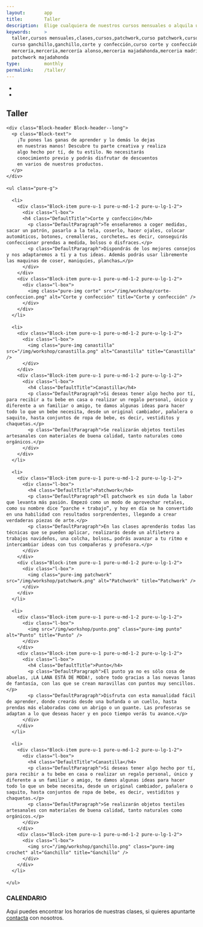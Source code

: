 ```yaml
---
layout:       app
title:        Taller
description:  Elige cualquiera de nuestros cursos mensuales o alquila una máquina de coser por tu cuenta
keywords:     >
  taller,cursos mensuales,clases,cursos,patchwork,curso patchwork,curso punto,punto,
  curso ganchillo,ganchillo,corte y confección,curso corte y confección,
  mercería,merceria,mercería alonso,merceria majadahonda,merceria madrid,
  patchwork majadahonda
type:         monthly
permalink:    /taller/
---
```


<div class="ContentHeader flicker-example js-slider" data-dot-navigation="true" data-block-text="false" data-auto-flick-delay="6" data-flick-position="1">
  <ul>
    <li data-background="/img/home/slider/shop1.jpg"></li>
    <li data-background="/img/home/slider/shop2.jpg"></li>
  </ul>
  <h2 class="ContentHeader-title PageTitle">Taller</h2>
</div>

<div class="Block">
  <div class="u-inner">
  
    <div class="Block-header Block-header--long">
      <p class="Block-text">
        ¡Tu pones las ganas de aprender y lo demás lo dejas
        en nuestras manos! Descubre tu parte creativa y realiza
        algo hecho por tí, de tu estilo. No necesitarás
        conocimiento previo y podrás disfrutar de descuentos
        en varios de nuestros productos.
      </p>
    </div>

    <ul class="pure-g">

      <li>
        <div class="Block-item pure-u-1 pure-u-md-1-2 pure-u-lg-1-2">
          <div class="l-box">
          <h4 class="DefaultTitle">Corte y confección</h4>
            <p class="DefaultParagraph">Te enseñaremos a coger medidas, sacar un patrón, pasarlo a la tela, coserlo, hacer ojales, colocar automáticos, botones, cremalleras, corchetes… es decir, conseguirás confeccionar prendas a medida, bolsos o disfraces.</p>
            <p class="DefaultParagraph">Dispondrás de los mejores consejos y nos adaptaremos a tí y a tus ideas. Además podrás usar libremente las maquinas de coser, maniquíes, planchas…</p>
          </div>
        </div>
        <div class="Block-item pure-u-1 pure-u-md-1-2 pure-u-lg-1-2">
          <div class="l-box">
            <img class="pure-img corte" src="/img/workshop/corte-confeccion.png" alt="Corte y confección" title="Corte y confección" />
          </div>
        </div>
      </li>

      <li>
        <div class="Block-item pure-u-1 pure-u-md-1-2 pure-u-lg-1-2">
          <div class="l-box">
            <img class="pure-img canastilla" src="/img/workshop/canastilla.png" alt="Canastilla" title="Canastilla" />
          </div>
        </div>
        <div class="Block-item pure-u-1 pure-u-md-1-2 pure-u-lg-1-2">
          <div class="l-box">
            <h4 class="DefaultTitle">Canastilla</h4>
            <p class="DefaultParagraph">Si deseas tener algo hecho por tí, para recibir a tu bebe en casa o realizar un regalo personal, único y diferente a un familiar o amigo, te damos algunas ideas para hacer todo lo que un bebe necesita, desde un original cambiador, pañalera o saquito, hasta conjuntos de ropa de bebe, es decir, vestiditos y chaquetas.</p>
            <p class="DefaultParagraph">Se realizarán objetos textiles artesanales con materiales de buena calidad, tanto naturales como orgánicos.</p>
          </div>
        </div>
      </li>

      <li>
        <div class="Block-item pure-u-1 pure-u-md-1-2 pure-u-lg-1-2">
          <div class="l-box">
            <h4 class="DefaultTitle">Patchwork</h4>
            <p class="DefaultParagraph">El patchwork es sin duda la labor que levanta más pasión. Empezó como un modo de aprovechar retales, como su nombre dice “parche + trabajo”, y hoy en día se ha convertido en una habilidad con resultados sorprendentes, llegando a crear verdaderas piezas de arte.</p>
            <p class="DefaultParagraph">En las clases aprenderás todas las técnicas que se pueden aplicar, realizarás desde un alfiletero a trabajos navideños, una colcha, bolsos… podrás avanzar a tu ritmo e intercambiar ideas con tus compañeras y profesora.</p>
          </div>
        </div>
        <div class="Block-item pure-u-1 pure-u-md-1-2 pure-u-lg-1-2">
          <div class="l-box">
            <img class="pure-img patchwork" src="/img/workshop/patchwork.png" alt="Patchwork" title="Patchwork" />
          </div>
        </div>
      </li>

      <li>
        <div class="Block-item pure-u-1 pure-u-md-1-2 pure-u-lg-1-2">
          <div class="l-box">
            <img src="/img/workshop/punto.png" class="pure-img punto" alt="Punto" title="Punto" />
          </div>
        </div>
        <div class="Block-item pure-u-1 pure-u-md-1-2 pure-u-lg-1-2">
          <div class="l-box">
            <h4 class="DefaultTitle">Punto</h4>
            <p class="DefaultParagraph">El punto ya no es sólo cosa de abuelas, ¡LA LANA ESTÁ DE MODA!, sobre todo gracias a las nuevas lanas de fantasía, con las que se crean maravillas con puntos muy sencillos.</p>
            <p class="DefaultParagraph">Disfruta con esta manualidad fácil de aprender, donde crearás desde una bufanda o un cuello, hasta prendas más elaboradas como un abrigo o un guante. Las profesoras se adaptan a lo que deseas hacer y en poco tiempo verás tu avance.</p>
          </div>
        </div>
      </li>

      <li>
        <div class="Block-item pure-u-1 pure-u-md-1-2 pure-u-lg-1-2">
          <div class="l-box">
            <h4 class="DefaultTitle">Canastilla</h4>
            <p class="DefaultParagraph">Si deseas tener algo hecho por tí, para recibir a tu bebe en casa o realizar un regalo personal, único y diferente a un familiar o amigo, te damos algunas ideas para hacer todo lo que un bebe necesita, desde un original cambiador, pañalera o saquito, hasta conjuntos de ropa de bebe, es decir, vestiditos y chaquetas.</p>
            <p class="DefaultParagraph">Se realizarán objetos textiles artesanales con materiales de buena calidad, tanto naturales como orgánicos.</p>
          </div>
        </div>
        <div class="Block-item pure-u-1 pure-u-md-1-2 pure-u-lg-1-2">
          <div class="l-box">
            <img src="/img/workshop/ganchillo.png" class="pure-img crochet" alt="Ganchillo" title="Ganchillo" />
          </div>
        </div>
      </li>

    </ul>    
  </div>
</div>

<div class="Calendar">
  <div class="Block">
    <div class="u-inner">
      <div class="Block-header">
        <h3 class="Block-title">CALENDARIO</h3>
        <p class="Block-text">Aqui puedes encontrar los horarios de nuestras clases, si quieres apuntarte <a href="/tienda#contacto">contacta</a> con nosotros.</p>
      </div>
    </div>
  </div>
  <div class="js-calendar"></div>
</div>


<script>
  var classes = {{ site.data.workshop | jsonify }};
  var type = '{{ page.type }}';
</script>
<!-- build:js(app) /js/workshop.js -->
<script src="/_bower_components/jquery/jquery.js"></script>
<script src="/js/vendor/jquery-ui-1.7.2.js"></script>
<script src="/_bower_components/underscore/underscore.js"></script>
<script src="/_bower_components/backbone/backbone.js"></script>
<script src="/_bower_components/moment/moment.js"></script>

<script src="/_bower_components/flickerplate/js/hammer-v2.0.3.js"></script>
<script src="/_bower_components/flickerplate/js/modernizr-custom-v2.7.1.js"></script>
<script src="/_bower_components/flickerplate/js/flickerplate.js"></script>

<script src="/_bower_components/jquery-cookie/jquery.cookie.js"></script>
<script src="/js/models/cookie_model.js"></script>
<script src="/js/vendor/jquery.weekcalendar.js"></script>
<script src="/js/cookie_banner.js"></script>
<script src="/js/last_posts.js"></script>
<script src="/js/workshop/calendar.js"></script>
<script src="/js/workshop/workshop.js"></script>
<!-- endbuild -->